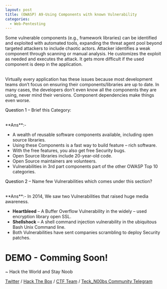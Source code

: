 ```yaml
---
layout: post
title: (OWASP) A9-Using Components with known Vulnerability
categories:
  - Web-Pentesting
---
```


<p>Some vulnerable components (e.g., framework libraries) can be identified and exploited with automated tools, expanding the threat agent pool beyond targeted attackers to include chaotic actors.
Attacker identifies a weak component through scanning or manual analysis. He customizes the exploit as needed and executes the attack. It gets more difficult if the used component is deep in the application.</p>
<br>Virtually every application has these issues because most development teams don’t focus on ensuring their components/libraries are up to date. In many cases, the developers don’t even know all the components they are using, never mind their versions. Component dependencies make things even worse.

<p Class="message">
  <font color="Black">Question 1</font> – Brief this Category:
</p>
<br>**Ans**:- 

*	A wealth of reusable software components available, including open source libraries.
*	Using these Components is a fast way to build feature – rich software.
*	With the free features, you also get free Security bugs.
*	Open Source libraries include 20-year-old code.
*	Open Source maintainers are volunteers.
*	Vulnerabilities in 3rd part components part of the other OWASP Top 10 categories.

<p Class="message">
  <font color="Black">Question 2</font> – Name few Vulnerabilities which comes under this section?
</p>
<br>**Ans**:- In 2014, We saw two Vulnerabilities that raised huge media awareness.

*	__Heartbleed__ – A Buffer Overflow Vulnerability in the widely – used encryption library open SSL.
*	__Shellshock__ – A shell command injection vulnerability in the ubiquitous Bash Unix Command line.
*	Both Vulnerabilities have sent companies scrambling to deploy Security patches.

<h1 Class="message">
  DEMO - Comming Soon!
</h1>

<p class="message">
  ~ Hack the World and Stay Noob
</p>

[Twitter](https://twitter.com/Teck__K2) / [Hack The Box](https://www.hackthebox.eu/profile/966) / [CTF Team](https://ctftime.org/team/20102) /
[Teck_N00bs Community Telegram](https://t.me/Teck_N00bs)

<script src="https://www.hackthebox.eu/badge/966"> </script>
